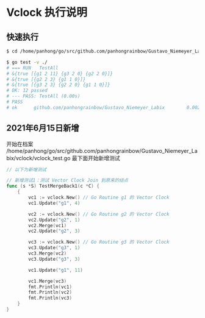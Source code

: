 # Vclock 执行说明

## 快速执行

```bash
$ cd /home/panhong/go/src/github.com/panhongrainbow/Gustavo_Niemeyer_Labix

$ go test -v ./
# === RUN   TestAll
# &{true [{g1 2 11} {g3 2 0} {g2 2 0}]}
# &{true [{g2 2 3} {g1 1 0}]}
# &{true [{g3 2 3} {g2 2 0} {g1 1 0}]}
# OK: 12 passed
# --- PASS: TestAll (0.00s)
# PASS
# ok      github.com/panhongrainbow/Gustavo_Niemeyer_Labix        0.002s
```

## 2021年6月15日新增

开始在档案 /home/panhong/go/src/github.com/panhongrainbow/Gustavo_Niemeyer_Labix/vclock/vclock_test.go 最下面开始新增测试

```go
// 以下为新增测试

// 新增测试1：测试 Vector Clock Join 到原来的结点
func (s *S) TestMergeBack1(c *C) {
	{
		vc1 := vclock.New() // Go Routine g1 的 Vector Clock
		vc1.Update("g1", 4)

		vc2 := vclock.New() // Go Routine g2 的 Vector Clock
		vc2.Update("g2", 1)
		vc2.Merge(vc1)
		vc2.Update("g2", 3)

		vc3 := vclock.New() // Go Routine g3 的 Vector Clock
		vc3.Update("g3", 1)
		vc3.Merge(vc2)
		vc3.Update("g3", 3)

		vc1.Update("g1", 11)

		vc1.Merge(vc3)
		fmt.Println(vc1)
		fmt.Println(vc2)
		fmt.Println(vc3)
	}
}
```









